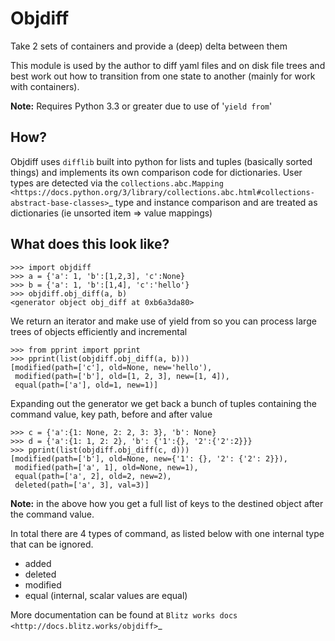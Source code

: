 Objdiff
=======
Take 2 sets of containers and provide a (deep) delta between them

This module is used by the author to diff yaml files and on disk file trees
and best work out how to transition from one state to another (mainly for 
work with containers).

**Note:** Requires Python 3.3 or greater due to use of '`yield from`'

How?
----
Objdiff uses `difflib` built into python for lists and tuples (basically sorted 
things) and implements its own comparison code for dictionaries. User types are 
detected via the `collections.abc.Mapping <https://docs.python.org/3/library/collections.abc.html#collections-abstract-base-classes>`_ 
type and instance comparison and are treated as dictionaries (ie unsorted item 
=> value mappings)

What does this look like?
-------------------------
    >>> import objdiff
    >>> a = {'a': 1, 'b':[1,2,3], 'c':None}
    >>> b = {'a': 1, 'b':[1,4], 'c':'hello'}
    >>> objdiff.obj_diff(a, b)
    <generator object obj_diff at 0xb6a3da80>

We return an iterator and make use of yield from so you can process large trees 
of objects efficiently and incremental

    >>> from pprint import pprint
    >>> pprint(list(objdiff.obj_diff(a, b)))
    [modified(path=['c'], old=None, new='hello'),
     modified(path=['b'], old=[1, 2, 3], new=[1, 4]),
     equal(path=['a'], old=1, new=1)]
    
Expanding out the generator we get back a bunch of tuples containing the 
command value, key path, before and after value

    >>> c = {'a':{1: None, 2: 2, 3: 3}, 'b': None}
    >>> d = {'a':{1: 1, 2: 2}, 'b': {'1':{}, '2':{'2':2}}}
    >>> pprint(list(objdiff.obj_diff(c, d)))
    [modified(path=['b'], old=None, new={'1': {}, '2': {'2': 2}}),
     modified(path=['a', 1], old=None, new=1),
     equal(path=['a', 2], old=2, new=2),
     deleted(path=['a', 3], val=3)]
    
**Note:** in the above how you get a full list of keys to the destined object after 
the command value.

In total there are 4 types of command, as listed below with one internal type
that can be ignored.

 * added
 * deleted
 * modified
 * equal (internal, scalar values are equal)

More documentation can be found at `Blitz works docs <http://docs.blitz.works/objdiff>`_

